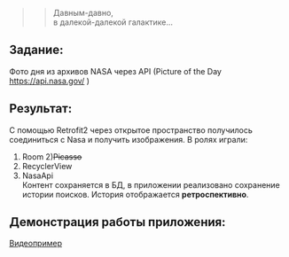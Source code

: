 >>Давным-давно,  
>>в далекой-далекой галактике...
## Задание: ##
Фото дня из архивов NASA через API (Picture of the Day  https://api.nasa.gov/ )
## Результат: ##
С помощью Retrofit2 через открытое пространство получилось соединиться с Nasa и получить изображения.
В ролях играли:
1) Room
2)~~Picasso~~
3) RecyclerView
4) NasaApi  
Контент сохраняется в БД, в приложении реализовано сохранение истории поисков. История отображается **ретроспективно**.
## Демонстрация работы приложения: ##
[Видеопример](https://github.com/Dmitry-Serebrennikov/Mdev_episode_II/blob/master/NASA_picture_day/NASAbiraem_example.mp4)
